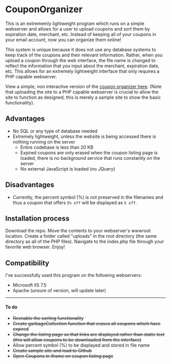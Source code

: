# CouponOrganizer
This is an extrememly lightweight program which runs on a simple webserver and allows for a user to upload coupons and sort them by expiration date, merchant, etc. Instead of keeping all of your coupons in your email account, now you can organize them online!

This system is unique because it does not use any database systems to keep track of the coupons and their relevant information. Rather, when you upload a coupon through the web interface, the file name is changed to reflect the information that you input about the merchant, expiration date, etc. This allows for an extremely lightweight interface that only requires a PHP capable webserver.

View a simple, non interactive version of the <a target="_blank" href="https://stevenmassaro.github.io/CouponOrganizer/SampleSite/index.html">coupon organizer here</a>.
  (Note that uploading the site to a PHP capable webserver is crucial to allow the site to function as designed, this is merely a sample site to show the basic functionality).

## Advantages
- No SQL or any type of database needed
- Extremely lightweight, unless the website is being accessed there is nothing running on the server
  - Entire codebase is less than 20 KB
  - Expired coupons are only erased when the coupon listing page is loaded, there is no background service that runs constantly on the server
  - No external JavaScript is loaded (no JQuery)
  
## Disadvantages
- Currently, the percent symbol (%) is not preserved in the filenames and thus a coupon that offers `5% off` will be displayed as `5 off`.


## Installation process
Download the repo. Move the contents to your webserver's wwwroot location. Create a folder called "uploads" in the root directory (the same directory as all of the PHP files). Navigate to the index.php file through your favorite web browser. Enjoy!

## Compatibility
I've successfully used this program on the following webservers:
- Microsoft IIS 7.5
- Apache (unsure of version, will update later)
---
#### To do
- ~~Reenable the sorting functionality~~
- ~~Create garbageCollection function that erases all coupons which have expired~~
- ~~Change the listing page so that links are displayed rather than static text (this will allow coupons to be downloaded from the interface)~~
- Allow percent symbol (%) to be displayed and stored in file name
- ~~Create sample site and load to Github~~
- ~~Open Coupons in iframe on coupon listing page~~
